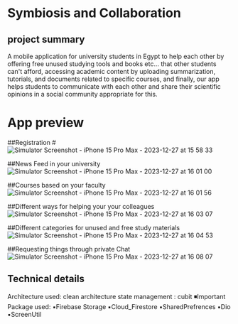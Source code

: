 # **Symbiosis and Collaboration**
## project summary
A mobile application for university students in Egypt to help each other by offering free unused studying tools and books etc... that other students can't afford, accessing academic content by uploading summarization, tutorials, and documents related to specific courses, and finally, our app helps students to communicate with each other and share their scientific opinions in a social community appropriate for this.
# App preview
##Registration
#![Simulator Screenshot - iPhone 15 Pro Max - 2023-12-27 at 15 58 33](https://github.com/AhmedAyman26/studentHub/assets/116598457/b129cdce-808f-497e-83df-5d3ae2c6090c)

##News Feed in your university
![Simulator Screenshot - iPhone 15 Pro Max - 2023-12-27 at 16 01 00](https://github.com/AhmedAyman26/studentHub/assets/116598457/656f219c-a78d-4b29-9a1b-a0af4fff4825)

##Courses based on your faculty
![Simulator Screenshot - iPhone 15 Pro Max - 2023-12-27 at 16 01 56](https://github.com/AhmedAyman26/studentHub/assets/116598457/e1a40ea3-b953-427b-902a-e3aeb574efd2)

##Different ways for helping your your colleagues
![Simulator Screenshot - iPhone 15 Pro Max - 2023-12-27 at 16 03 07](https://github.com/AhmedAyman26/studentHub/assets/116598457/143814ff-ead6-4943-8994-e97ce672d23a)

##Different categories for unused and free study materials
![Simulator Screenshot - iPhone 15 Pro Max - 2023-12-27 at 16 04 53](https://github.com/AhmedAyman26/studentHub/assets/116598457/be6abb5f-cd04-41f4-a3bf-3f99de692f39)

##Requesting things through private Chat
![Simulator Screenshot - iPhone 15 Pro Max - 2023-12-27 at 16 08 07](https://github.com/AhmedAyman26/studentHub/assets/116598457/ec2f73dd-1305-4f5d-a8fe-c62a8c716f0f)

## Technical details

Architecture used: clean architecture
state management : cubit
◾Important Package used:
 ▪️Firebase Storage
 ▪️Cloud_Firestore
 ▪️SharedPrefrences
 ▪️Dio
 ▪️ScreenUtil

